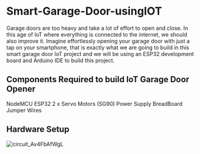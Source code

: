 # Smart-Garage-Door-usingIOT
Garage doors are too heavy and take a lot of effort to open and close. In this age of IoT where everything is connected to the internet, we should also improve it. Imagine effortlessly opening your garage door with just a tap on your smartphone, that is exactly what we are going to build in this smart garage door IoT project and we will be using an ESP32 development board and Arduino IDE to build this project.
## Components Required to build IoT Garage Door Opener
NodeMCU ESP32
2 x Servo Motors (SG90)
Power Supply
BreadBoard 
Jumper Wires
## Hardware Setup
![circuit_Av4FbAfWgL](https://github.com/anu2a/Smart-Garage-Door-usingIOT/assets/117003966/1fd3c462-3d72-435b-94d9-71acbe30d010)
